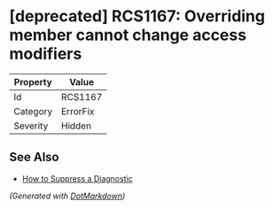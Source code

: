 # \[deprecated\] RCS1167: Overriding member cannot change access modifiers

| Property | Value    |
| -------- | -------- |
| Id       | RCS1167  |
| Category | ErrorFix |
| Severity | Hidden   |

## See Also

* [How to Suppress a Diagnostic](../HowToConfigureAnalyzers.md#how-to-suppress-a-diagnostic)


*\(Generated with [DotMarkdown](http://github.com/JosefPihrt/DotMarkdown)\)*